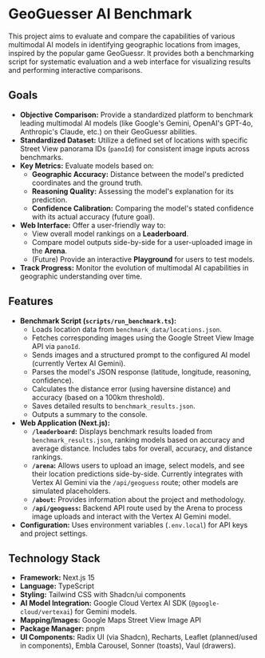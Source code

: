 # GeoGuesser AI Benchmark 

This project aims to evaluate and compare the capabilities of various multimodal AI models in identifying geographic locations from images, inspired by the popular game GeoGuessr. It provides both a benchmarking script for systematic evaluation 
and a web interface for visualizing results and performing interactive comparisons.                                                                                                                                                                  
                                                                                                                                                                                                                                                     
## Goals                                                                                                                                                                                                                                             
                                                                                                                                                                                                                                                     
*   **Objective Comparison:** Provide a standardized platform to benchmark leading multimodal AI models (like Google's Gemini, OpenAI's GPT-4o, Anthropic's Claude, etc.) on their GeoGuessr abilities.                                              
*   **Standardized Dataset:** Utilize a defined set of locations with specific Street View panorama IDs (`panoId`) for consistent image inputs across benchmarks.                                                                                    
*   **Key Metrics:** Evaluate models based on:                                                                                                                                                                                                       
    *   **Geographic Accuracy:** Distance between the model's predicted coordinates and the ground truth.                                                                                                                                            
    *   **Reasoning Quality:** Assessing the model's explanation for its prediction.                                                                                                                                                                 
    *   **Confidence Calibration:** Comparing the model's stated confidence with its actual accuracy (future goal).                                                                                                                                  
*   **Web Interface:** Offer a user-friendly way to:                                                                                                                                                                                                 
    *   View overall model rankings on a **Leaderboard**.                                                                                                                                                                                            
    *   Compare model outputs side-by-side for a user-uploaded image in the **Arena**.                                                                                                                                                               
    *   (Future) Provide an interactive **Playground** for users to test models.                                                                                                                                                                     
*   **Track Progress:** Monitor the evolution of multimodal AI capabilities in geographic understanding over time.                                                                                                                                   
                                                                                                                                                                                                                                                     
## Features                                                                                                                                                                                                                                          
                                                                                                                                                                                                                                                     
*   **Benchmark Script (`scripts/run_benchmark.ts`):**                                                                                                                                                                                               
    *   Loads location data from `benchmark_data/locations.json`.                                                                                                                                                                                    
    *   Fetches corresponding images using the Google Street View Image API via `panoId`.                                                                                                                                                            
    *   Sends images and a structured prompt to the configured AI model (currently Vertex AI Gemini).                                                                                                                                                
    *   Parses the model's JSON response (latitude, longitude, reasoning, confidence).                                                                                                                                                               
    *   Calculates the distance error (using haversine distance) and accuracy (based on a 100km threshold).                                                                                                                                          
    *   Saves detailed results to `benchmark_results.json`.                                                                                                                                                                                          
    *   Outputs a summary to the console.                                                                                                                                                                                                            
*   **Web Application (Next.js):**                                                                                                                                                                                                                   
    *   **`/leaderboard`:** Displays benchmark results loaded from `benchmark_results.json`, ranking models based on accuracy and average distance. Includes tabs for overall, accuracy, and distance rankings.                                      
    *   **`/arena`:** Allows users to upload an image, select models, and see their location predictions side-by-side. Currently integrates with Vertex AI Gemini via the `/api/geoguess` route; other models are simulated placeholders.            
    *   **`/about`:** Provides information about the project and methodology.                                                                                                                                                                        
    *   **`/api/geoguess`:** Backend API route used by the Arena to process image uploads and interact with the Vertex AI Gemini model.                                                                                                              
*   **Configuration:** Uses environment variables (`.env.local`) for API keys and project settings.                                                                                                                                                  
                                                                                                                                                                                                                                                     
## Technology Stack                                                                                                                                                                                                                                  
                                                                                                                                                                                                                                                     
*   **Framework:** Next.js 15                                                                                                                                                                                                                        
*   **Language:** TypeScript                                                                                                                                                                                                                         
*   **Styling:** Tailwind CSS with Shadcn/ui components                                                                                                                                                                                              
*   **AI Model Integration:** Google Cloud Vertex AI SDK (`@google-cloud/vertexai`) for Gemini models.                                                                                                                                               
*   **Mapping/Images:** Google Maps Street View Image API                                                                                                                                                                                            
*   **Package Manager:** pnpm                                                                                                                                                                                                                        
*   **UI Components:** Radix UI (via Shadcn), Recharts, Leaflet (planned/used in components), Embla Carousel, Sonner (toasts), Vaul (drawers). 
